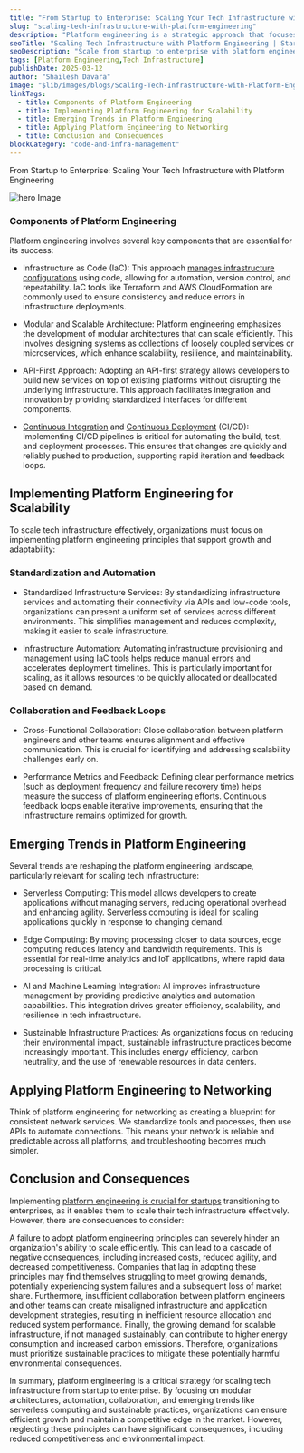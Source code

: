 ```yaml
---
title: "From Startup to Enterprise: Scaling Your Tech Infrastructure with Platform Engineering"
slug: "scaling-tech-infrastructure-with-platform-engineering"
description: "Platform engineering is a strategic approach that focuses on providing the necessary infrastructure, tools, and processes to support efficient, scalable software development and deployment. This discipline is crucial for organizations transitioning from startups to enterprises, as it enables them to manage increasing complexity and scale their technology infrastructure effectively."
seoTitle: "Scaling Tech Infrastructure with Platform Engineering | Startup to Enterprise | Improwised Tech"
seoDescription: "Scale from startup to enterprise with platform engineering. Discover proven strategies to build resilient, efficient infrastructure that drives business growth."
tags: [Platform Engineering,Tech Infrastructure]
publishDate: 2025-03-12
author: "Shailesh Davara"
image: "$lib/images/blogs/Scaling-Tech-Infrastructure-with-Platform-Engineering-head.webp"
linkTags:
  - title: Components of Platform Engineering
  - title: Implementing Platform Engineering for Scalability
  - title: Emerging Trends in Platform Engineering
  - title: Applying Platform Engineering to Networking
  - title: Conclusion and Consequences
blockCategory: "code-and-infra-management"
---
```


From Startup to Enterprise: Scaling Your Tech Infrastructure with Platform Engineering

![hero Image]($lib/images/blogs/Scaling-Tech-Infrastructure-with-Platform-Engineering-body.webp)

### Components of Platform Engineering

Platform engineering involves several key components that are essential for its success:

* Infrastructure as Code (IaC): This approach [manages infrastructure configurations](/blog/Scaling-Tech-Infrastructure-with-Platform-Engineering/) using code, allowing for automation, version control, and repeatability. IaC tools like Terraform and AWS CloudFormation are commonly used to ensure consistency and reduce errors in infrastructure deployments.

* Modular and Scalable Architecture: Platform engineering emphasizes the development of modular architectures that can scale efficiently. This involves designing systems as collections of loosely coupled services or microservices, which enhance scalability, resilience, and maintainability.

* API-First Approach: Adopting an API-first strategy allows developers to build new services on top of existing platforms without disrupting the underlying infrastructure. This approach facilitates integration and innovation by providing standardized interfaces for different components.

* [Continuous Integration](/services/platform-engineering/continuous-integration/) and [Continuous Deployment](/services/platform-engineering/continuous-deployment/) (CI/CD): Implementing CI/CD pipelines is critical for automating the build, test, and deployment processes. This ensures that changes are quickly and reliably pushed to production, supporting rapid iteration and feedback loops.

## Implementing Platform Engineering for Scalability

To scale tech infrastructure effectively, organizations must focus on implementing platform engineering principles that support growth and adaptability:

### Standardization and Automation

* Standardized Infrastructure Services: By standardizing infrastructure services and automating their connectivity via APIs and low-code tools, organizations can present a uniform set of services across different environments. This simplifies management and reduces complexity, making it easier to scale infrastructure.

* Infrastructure Automation: Automating infrastructure provisioning and management using IaC tools helps reduce manual errors and accelerates deployment timelines. This is particularly important for scaling, as it allows resources to be quickly allocated or deallocated based on demand.

### Collaboration and Feedback Loops

* Cross-Functional Collaboration: Close collaboration between platform engineers and other teams ensures alignment and effective communication. This is crucial for identifying and addressing scalability challenges early on.

* Performance Metrics and Feedback: Defining clear performance metrics (such as deployment frequency and failure recovery time) helps measure the success of platform engineering efforts. Continuous feedback loops enable iterative improvements, ensuring that the infrastructure remains optimized for growth.

## Emerging Trends in Platform Engineering

Several trends are reshaping the platform engineering landscape, particularly relevant for scaling tech infrastructure:

* Serverless Computing: This model allows developers to create applications without managing servers, reducing operational overhead and enhancing agility. Serverless computing is ideal for scaling applications quickly in response to changing demand.

* Edge Computing: By moving processing closer to data sources, edge computing reduces latency and bandwidth requirements. This is essential for real-time analytics and IoT applications, where rapid data processing is critical.

* AI and Machine Learning Integration: AI improves infrastructure management by providing predictive analytics and automation capabilities. This integration drives greater efficiency, scalability, and resilience in tech infrastructure.

* Sustainable Infrastructure Practices: As organizations focus on reducing their environmental impact, sustainable infrastructure practices become increasingly important. This includes energy efficiency, carbon neutrality, and the use of renewable resources in data centers.

## Applying Platform Engineering to Networking

Think of platform engineering for networking as creating a blueprint for consistent network services. We standardize tools and processes, then use APIs to automate connections. This means your network is reliable and predictable across all platforms, and troubleshooting becomes much simpler.

## Conclusion and Consequences

Implementing [platform engineering is crucial for startups](/blog/platform-engineering-maturity-model/) transitioning to enterprises, as it enables them to scale their tech infrastructure effectively. However, there are consequences to consider:

A failure to adopt platform engineering principles can severely hinder an organization's ability to scale efficiently. This can lead to a cascade of negative consequences, including increased costs, reduced agility, and decreased competitiveness. Companies that lag in adopting these principles may find themselves struggling to meet growing demands, potentially experiencing system failures and a subsequent loss of market share. Furthermore, insufficient collaboration between platform engineers and other teams can create misaligned infrastructure and application development strategies, resulting in inefficient resource allocation and reduced system performance. Finally, the growing demand for scalable infrastructure, if not managed sustainably, can contribute to higher energy consumption and increased carbon emissions. Therefore, organizations must prioritize sustainable practices to mitigate these potentially harmful environmental consequences.

In summary, platform engineering is a critical strategy for scaling tech infrastructure from startup to enterprise. By focusing on modular architectures, automation, collaboration, and emerging trends like serverless computing and sustainable practices, organizations can ensure efficient growth and maintain a competitive edge in the market. However, neglecting these principles can have significant consequences, including reduced competitiveness and environmental impact.

    